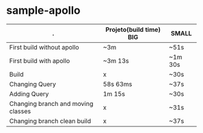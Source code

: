 # sample-apollo
. | Projeto(build time) BIG | SMALL
--------- | ----- | ------
First build without apollo | ~3m | ~51s
First build with apollo| ~3m 13s | ~1m 30s
Build | x | ~30s
Changing Query |58s 63ms | ~37s
Adding Query | 1m 15s| ~30s
Changing branch and moving classes | x | ~31s
Changing branch clean build | x | ~37s

